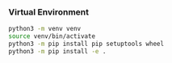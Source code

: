 ### Virtual Environment

```bash
python3 -m venv venv
source venv/bin/activate
python3 -m pip install pip setuptools wheel
python3 -m pip install -e .
```
